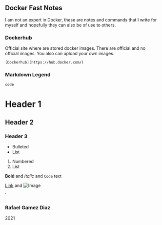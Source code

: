 ## Docker Fast Notes

I am not an expert in Docker, these are notes and commands that I write for myself and hopefully they can also be of use to others.

### Dockerhub

Official site where are stored docker images. There are official and no official images. You also can upload your own images.

    [Dockerhub](https://hub.docker.com/)







### Markdown Legend

```markdown
code
```

# Header 1
## Header 2
### Header 3

- Bulleted
- List

1. Numbered
2. List

**Bold** and _Italic_ and `Code` text

[Link](url) and ![Image](src)

`

### Rafael Gamez Diaz
2021
